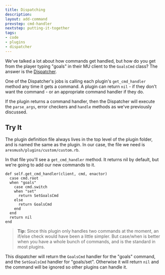 ```yaml
---
title: Dispatching
description:
layout: add-command
prevstep: cmd-handler
nextstep: putting-it-together
tags: 
- code
- plugins
- dispatcher
---
```


We've talked a lot about how commands get handled, but how do you get from the player typing "goals" in their MU client to the `GoalsCmd` class?  The answer is the [Dispatcher](/tutorials/code/dispatcher).  

One of the Dispatcher's jobs is calling each plugin's `get_cmd_handler` method any time it gets a command.  A plugin can return `nil` - if they don't want the command - or an appropriate command handler if they do.

If the plugin returns a command handler, then the Dispatcher will execute the `parse_args`, error checkers and `handle` methods as we've previously discussed.

## Try It

The plugin definition file always lives in the top level of the plugin folder, and is named the same as the plugin.  In our case, the file we need is `aresmush/plugins/custom/custom.rb`.

In that file you'll see a `get_cmd_handler` method.  It returns nil by default, but we're going to add our new commands to it.
 
    def self.get_cmd_handler(client, cmd, enactor)
      case cmd.root
      when "goals"
        case cmd.switch
        when "set"
          return SetGoalsCmd
        else
          return GoalsCmd
        end
      end
      return nil
    end

> <i class="fa fa-info-circle"></i> **Tip:** Since this plugin only handles two commands at the moment, an if/else check would have been a little simpler.  But case/when is better when you have a whole bunch of commands, and is the standard in most plugins.

This dispatcher will return the `GoalsCmd` handler for the "goals" command, and the `SetGoalsCmd` handler for "goals/set".  Otherwise it will return `nil` and the command will be ignored so other plugins can handle it.

